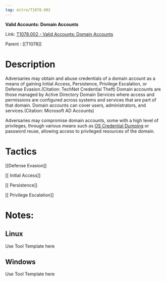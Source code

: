 ```yaml
---
tag: mitre/T1078.002
---
```


**Valid Accounts: Domain Accounts**

Link: [T1078.002 - Valid Accounts: Domain Accounts](https://attack.mitre.org/techniques/T1078/002)

Parent : [[T1078]]


# Description

Adversaries may obtain and abuse credentials of a domain account as a means of gaining Initial Access, Persistence, Privilege Escalation, or Defense Evasion.(Citation: TechNet Credential Theft) Domain accounts are those managed by Active Directory Domain Services where access and permissions are configured across systems and services that are part of that domain. Domain accounts can cover users, administrators, and services.(Citation: Microsoft AD Accounts)

Adversaries may compromise domain accounts, some with a high level of privileges, through various means such as [OS Credential Dumping](https://attack.mitre.org/techniques/T1003) or password reuse, allowing access to privileged resources of the domain.

# Tactics


[[Defense Evasion]]

[[ Initial Access]]

[[ Persistence]]

[[ Privilege Escalation]]


# Notes:

## Linux

Use Tool Template here

## Windows

Use Tool Template here